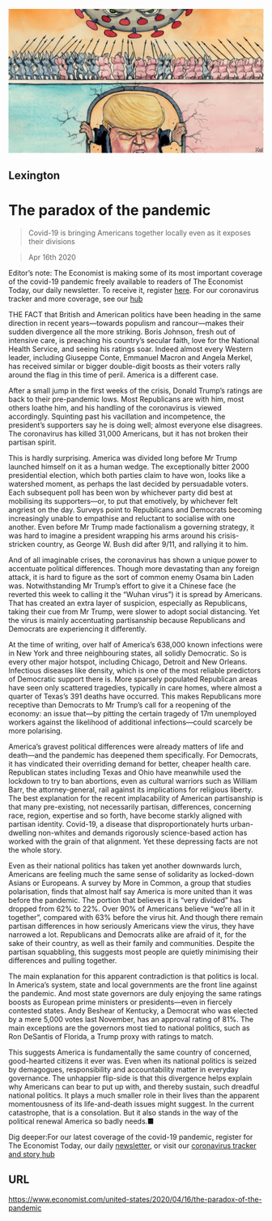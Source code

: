![](./images/20200418_USD000_0.jpg)

## Lexington

# The paradox of the pandemic

> Covid-19 is bringing Americans together locally even as it exposes their divisions

> Apr 16th 2020

Editor’s note: The Economist is making some of its most important coverage of the covid-19 pandemic freely available to readers of The Economist Today, our daily newsletter. To receive it, register [here](https://www.economist.com//newslettersignup). For our coronavirus tracker and more coverage, see our [hub](https://www.economist.com//coronavirus)

THE FACT that British and American politics have been heading in the same direction in recent years—towards populism and rancour—makes their sudden divergence all the more striking. Boris Johnson, fresh out of intensive care, is preaching his country’s secular faith, love for the National Health Service, and seeing his ratings soar. Indeed almost every Western leader, including Giuseppe Conte, Emmanuel Macron and Angela Merkel, has received similar or bigger double-digit boosts as their voters rally around the flag in this time of peril. America is a different case.

After a small jump in the first weeks of the crisis, Donald Trump’s ratings are back to their pre-pandemic lows. Most Republicans are with him, most others loathe him, and his handling of the coronavirus is viewed accordingly. Squinting past his vacillation and incompetence, the president’s supporters say he is doing well; almost everyone else disagrees. The coronavirus has killed 31,000 Americans, but it has not broken their partisan spirit.

This is hardly surprising. America was divided long before Mr Trump launched himself on it as a human wedge. The exceptionally bitter 2000 presidential election, which both parties claim to have won, looks like a watershed moment, as perhaps the last decided by persuadable voters. Each subsequent poll has been won by whichever party did best at mobilising its supporters—or, to put that emotively, by whichever felt angriest on the day. Surveys point to Republicans and Democrats becoming increasingly unable to empathise and reluctant to socialise with one another. Even before Mr Trump made factionalism a governing strategy, it was hard to imagine a president wrapping his arms around his crisis-stricken country, as George W. Bush did after 9/11, and rallying it to him.

And of all imaginable crises, the coronavirus has shown a unique power to accentuate political differences. Though more devastating than any foreign attack, it is hard to figure as the sort of common enemy Osama bin Laden was. Notwithstanding Mr Trump’s effort to give it a Chinese face (he reverted this week to calling it the “Wuhan virus”) it is spread by Americans. That has created an extra layer of suspicion, especially as Republicans, taking their cue from Mr Trump, were slower to adopt social distancing. Yet the virus is mainly accentuating partisanship because Republicans and Democrats are experiencing it differently.

At the time of writing, over half of America’s 638,000 known infections were in New York and three neighbouring states, all solidly Democratic. So is every other major hotspot, including Chicago, Detroit and New Orleans. Infectious diseases like density, which is one of the most reliable predictors of Democratic support there is. More sparsely populated Republican areas have seen only scattered tragedies, typically in care homes, where almost a quarter of Texas’s 391 deaths have occurred. This makes Republicans more receptive than Democrats to Mr Trump’s call for a reopening of the economy: an issue that—by pitting the certain tragedy of 17m unemployed workers against the likelihood of additional infections—could scarcely be more polarising.

America’s gravest political differences were already matters of life and death—and the pandemic has deepened them specifically. For Democrats, it has vindicated their overriding demand for better, cheaper health care. Republican states including Texas and Ohio have meanwhile used the lockdown to try to ban abortions, even as cultural warriors such as William Barr, the attorney-general, rail against its implications for religious liberty. The best explanation for the recent implacability of American partisanship is that many pre-existing, not necessarily partisan, differences, concerning race, region, expertise and so forth, have become starkly aligned with partisan identity. Covid-19, a disease that disproportionately hurts urban-dwelling non-whites and demands rigorously science-based action has worked with the grain of that alignment. Yet these depressing facts are not the whole story.

Even as their national politics has taken yet another downwards lurch, Americans are feeling much the same sense of solidarity as locked-down Asians or Europeans. A survey by More in Common, a group that studies polarisation, finds that almost half say America is more united than it was before the pandemic. The portion that believes it is “very divided” has dropped from 62% to 22%. Over 90% of Americans believe “we’re all in it together”, compared with 63% before the virus hit. And though there remain partisan differences in how seriously Americans view the virus, they have narrowed a lot. Republicans and Democrats alike are afraid of it, for the sake of their country, as well as their family and communities. Despite the partisan squabbling, this suggests most people are quietly minimising their differences and pulling together.

The main explanation for this apparent contradiction is that politics is local. In America’s system, state and local governments are the front line against the pandemic. And most state governors are duly enjoying the same ratings boosts as European prime ministers or presidents—even in fiercely contested states. Andy Beshear of Kentucky, a Democrat who was elected by a mere 5,000 votes last November, has an approval rating of 81%. The main exceptions are the governors most tied to national politics, such as Ron DeSantis of Florida, a Trump proxy with ratings to match.

This suggests America is fundamentally the same country of concerned, good-hearted citizens it ever was. Even when its national politics is seized by demagogues, responsibility and accountability matter in everyday governance. The unhappier flip-side is that this divergence helps explain why Americans can bear to put up with, and thereby sustain, such dreadful national politics. It plays a much smaller role in their lives than the apparent momentousness of its life-and-death issues might suggest. In the current catastrophe, that is a consolation. But it also stands in the way of the political renewal America so badly needs.■

Dig deeper:For our latest coverage of the covid-19 pandemic, register for The Economist Today, our daily [newsletter](https://www.economist.com//newslettersignup), or visit our [coronavirus tracker and story hub](https://www.economist.com//coronavirus)

## URL

https://www.economist.com/united-states/2020/04/16/the-paradox-of-the-pandemic

